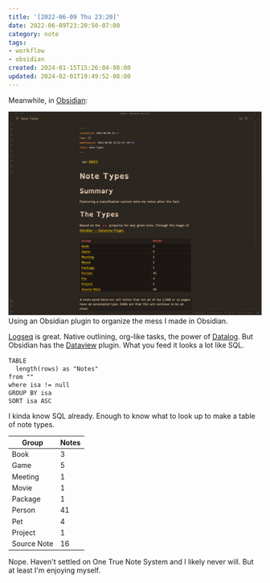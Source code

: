 ```yaml
---
title: '[2022-06-09 Thu 23:20]'
date: 2022-06-09T23:20:50-07:00
category: note
tags:
- workflow
- obsidian
created: 2024-01-15T15:26:04-08:00
updated: 2024-02-01T19:49:52-08:00
---
```


Meanwhile, in [Obsidian](../../../card/Obsidian.md):

![attachments/img/2022-06-09-obsidian-types.png](../../../attachments/img/2022-06-09-obsidian-types.png)
Using an Obsidian plugin to organize the mess I made in Obsidian.

<!--more-->

[Logseq](../../../card/Logseq.md) is great. Native outlining, org-like tasks, the power of [Datalog](http://www.learndatalogtoday.org). But Obsidian has the [Dataview](https://blacksmithgu.github.io/obsidian-dataview/) plugin. What you feed it looks a lot like SQL.

````dataview
TABLE
  length(rows) as "Notes"
from ""
where isa != null
GROUP BY isa
SORT isa ASC
````

I kinda know SQL already. Enough to know what to look up to make a table of note types.

|Group|Notes|
|-----|-----|
|Book|3|
|Game|5|
|Meeting|1|
|Movie|1|
|Package|1|
|Person|41|
|Pet|4|
|Project|1|
|Source Note|16|

Nope. Haven't settled on One True Note System and I likely never will. But at least I'm enjoying myself.
